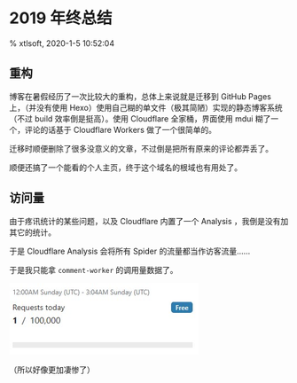 # 2019 年终总结

% xtlsoft, 2020-1-5 10:52:04

## 重构

博客在暑假经历了一次比较大的重构，总体上来说就是迁移到 GitHub Pages 上，（并没有使用 Hexo）使用自己糊的单文件（极其简陋）实现的静态博客系统（不过 build 效率倒是挺高）。使用 Cloudflare 全家桶，界面使用 mdui 糊了一个，评论的话基于 Cloudflare Workers 做了一个很简单的。

迁移时顺便删除了很多没意义的文章，不过倒是把所有原来的评论都弄丢了。

顺便还搞了一个能看的个人主页，终于这个域名的根域也有用处了。

## 访问量

由于疼讯统计的某些问题，以及 Cloudflare 内置了一个 Analysis ，我倒是没有加其它的统计。

于是 Cloudflare Analysis 会将所有 Spider 的流量都当作访客流量……

于是我只能拿 `comment-worker` 的调用量数据了。

![comment-worker](/usr/uploads/2020/01/1.jpg)

（所以好像更加凄惨了）
